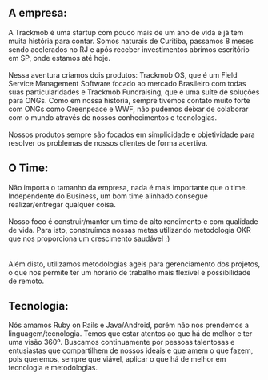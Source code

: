 <h2>A empresa:</h2>
  <p>
      A Trackmob é uma startup com pouco mais de um ano de vida e já tem muita história para contar. Somos naturais de Curitiba, passamos 8 meses sendo acelerados no RJ e após receber investimentos abrimos escritório em SP, onde estamos até hoje. <br/><br/>Nessa aventura criamos dois produtos: Trackmob OS, que é um Field Service Management Software focado ao mercado Brasileiro com todas suas particularidades e Trackmob Fundraising, que e uma suíte de soluções para ONGs. Como em nossa história, sempre tivemos contato muito forte com ONGs como Greenpeace e WWF, não pudemos deixar de colaborar com o mundo através de nossos conhecimentos e tecnologias. <br/><br/> Nossos produtos sempre são focados em simplicidade e objetividade para resolver os problemas de nossos clientes de forma acertiva.
  </p>

<h2>O Time:</h2>
  <p>
      Não importa o tamanho da empresa, nada é mais importante que o time. Independente do Business, um bom time alinhado consegue realizar/entregar qualquer coisa. <br/><br/>Nosso foco é construir/manter um time de alto rendimento e com qualidade de vida. Para isto, construímos nossas metas utilizando metodologia OKR que nos proporciona um crescimento saudável ;) <br/><br/><br/> Além disto, utilizamos metodologias ageis para gerenciamento dos projetos, o que nos permite ter um horário de trabalho mais flexível e possibilidade de remoto. 
  </p>
<h2>Tecnologia:</h2>
<p>
    Nós amamos Ruby on Rails e Java/Android, porém não nos prendemos a linguagem/tecnologia. Temos que estar atentos ao que há de melhor e ter uma visão 360º. Buscamos continuamente por pessoas talentosas e entusiastas que compartilhem de nossos ideais e que amem o que fazem, pois queremos, sempre que viável, aplicar o que há de melhor em tecnologia e metodologias.<br/> <br/>
</p>
